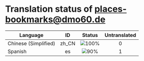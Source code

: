 # Translation status of places-bookmarks@dmo60.de

Language | ID | Status | Untranslated
---------|:--:|:------:|:-----------:
Chinese (Simplified) | zh_CN | ![100%](http://progressed.io/bar/100) | 0
Spanish | es | ![90%](http://progressed.io/bar/90) | 1
